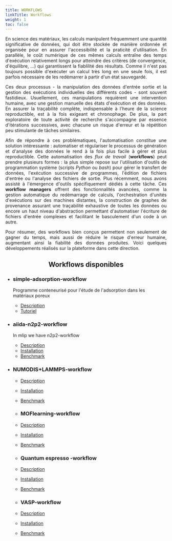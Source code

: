 ```yaml
---
title: WORKFLOWS
linkTitle: Workflows
weight: 1
toc: false
---
```


<div align="justify" class="mt-4">

En science des matériaux, les calculs manipulent fréquemment une quantité significative de données, qui doit être stockée de manière ordonnée et organisée pour en assurer l'accessibilité et la praticité d'utilisation. En parallèle, le coût numérique de ces mêmes calculs entraîne des temps d'exécution relativement longs pour atteindre des critères (de convergence, d'équilibre, ...) qui garantissent la fiablilité des résultats. Comme il n'est pas toujours possible d'exécuter un calcul très long en une seule fois, il est parfois nécessaire de les redémarrer à partir d'un état sauvegardé.

Ces deux processus - la manipulation des données d'entrée sortie et la gestion des exécutions individuelles des différents codes - sont souvent fastidieux. Usuellement, ces manipulations requièrent une intervention humaine, avec une gestion manuelle des états d'exécution et des données. En assurer la traçabilité complète, indispensable à l'heure de la science reproductible, est à la fois exigeant et chronophage. De plus, la part exploratoire de toute activité de recherche s'accompagne par essence d'itérations successives, avec chacune un risque d'erreur et la répétition peu stimulante de tâches similaires.

Afin de répondre à ces problématiques, l'automatisation constitue une solution intéressante : automatiser et régulariser le processus de génération et d'analyse des données le rend à la fois plus facile à gérer et plus reproductible. Cette automatisation des *flux de travail* (**workflows**) peut prendre plusieurs formes : la plus simple repose sur l'utilisation d'outils de programmation système (scripts *Python* ou *bash*) pour gérer le transfert de données, l'exécution successive de programmes, l'édition de fichiers d'entrée ou l'analyse des fichiers de sortie. Plus récemment, nous avons assisté à l'émergence d'outils spécifiquement dédiés à cette tâche. Ces **workflow managers** offrent des fonctionnalités avancées, comme la gestion automatique du redémarrage de calculs, l'orchestration d'unités d'exécutions sur des machines distantes, la construction de graphes de provenance assurant une traçabilité exhaustive de toutes les données ou encore un haut niveau d'abstraction permettant d'automatiser l'écriture de fichiers d'entrée complexes et facilitant le basculement d'un code à un autre.

Pour résumer, des workflows bien conçus permettent non seulement de gagner du temps, mais aussi de réduire le risque d'erreur humaine, augmentant ainsi la fiabilité des données produites. Voici quelques développements réalisés sur la plateforme dans cette direction.

</div>

<div align="center"><h2>Workflows disponibles</h2></div>

- ### simple-adsorption-workflow

  Programme conteneurisé pour l'étude de l'adsorption dans les matériaux poreux
  - [Description](/workflows/saw/description)
  - [Tutoriel](/workflows/saw/tutorial)
- ### aiida-n2p2-workflow
  In mlip we have n2p2-workflow
  - [Description](/workflows/aiida-n2p2/description_fr)
  - [Installation](/workflows/aiida-n2p2/installation_fr)
  - [Benchmark](/workflows/aiida-n2p2/benchmark_fr)
- ### NUMODIS+LAMMPS-workflow
  
  - [Description](/workflows/numodis-lammps/description)
  - [Installation](/workflows/numodis-lammps/installation)
  - [Benchmark](/workflows/numodis-lammps/benchmark)

  - ### MOFlearning-workflow
  
  - [Description](/workflows/moflearning/description)
  - [Installation](/workflows/moflearning/installation)
  - [Benchmark](/workflows/moflearning/benchmark)

  - ### Quantum espresso -workflow
  
  - [Description](/workflows/quantum-espresso/description)
  - [Installation](/workflows/quantum-espresso/installation)
  - [Benchmark](/workflows/quantum-espresso/benchmark)

  - ### VASP-workflow
  
  - [Description](/workflows/vasp/description)
  - [Installation](/workflows/vasp/installation)
  - [Benchmark](/workflows/vasp/benchmark)